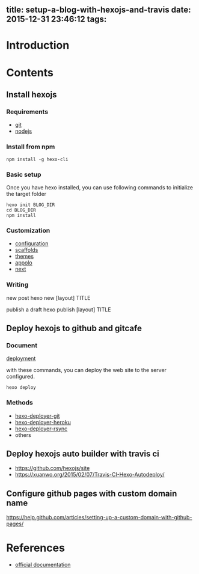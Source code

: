 title: setup-a-blog-with-hexojs-and-travis
date: 2015-12-31 23:46:12
tags:
---

# Introduction #

# Contents #

## Install hexojs ##

### Requirements ###

* [git](https://git-scm.com/downloads)
* [nodejs](https://nodejs.org/en/download/package-manager)

### Install from npm ###

    npm install -g hexo-cli

### Basic setup ###

Once you have hexo installed, you can use following commands to initialize the target folder

    hexo init BLOG_DIR
    cd BLOG_DIR
    npm install

### Customization ###

* [configuration](https://hexo.io/docs/configuration.html)
* [scaffolds](https://hexo.io/docs/writing.html#Scaffolds)
* [themes](https://hexo.io/docs/themes.html)
 * [appolo](https://github.com/pinggod/hexo-theme-apollo)
 * [next](https://github.com/iissnan/hexo-theme-next)

### Writing ###

new post
    hexo new \[layout\] TITLE

publish a draft
    hexo publish \[layout\] TITLE

## Deploy hexojs to github and gitcafe ##

### Document ###

[deployment](https://hexo.io/docs/deployment.html)

with these commands, you can deploy the web site to the server configured.

    hexo deploy

### Methods ###

* [hexo-deployer-git](https://github.com/hexojs/hexo-deployer-git)
* [hexo-deployer-heroku](https://github.com/hexojs/hexo-deployer-heroku)
* [hexo-deployer-rsync](https://github.com/hexojs/hexo-deployer-rsync)
* others

## Deploy hexojs auto builder with travis ci ##

* https://github.com/hexojs/site
* https://xuanwo.org/2015/02/07/Travis-CI-Hexo-Autodeploy/

## Configure github pages with custom domain name ##

https://help.github.com/articles/setting-up-a-custom-domain-with-github-pages/

# References #

* [official documentation](https://hexo.io/docs/)
